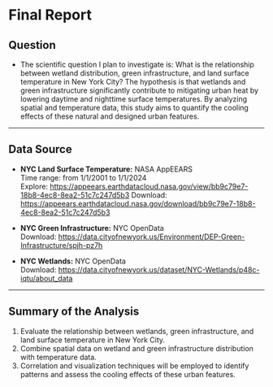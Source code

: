 # Final Report

## Question
- The scientific question I plan to investigate is: What is the relationship between wetland distribution, green infrastructure, and land surface temperature in New York City? The hypothesis is that wetlands and green infrastructure significantly contribute to mitigating urban heat by lowering daytime and nighttime surface temperatures. By analyzing spatial and temperature data, this study aims to quantify the cooling effects of these natural and designed urban features.

---

## Data Source
- **NYC Land Surface Temperature:** NASA AppEEARS  
  Time range: from 1/1/2001 to 1/1/2024  
  Explore: https://appeears.earthdatacloud.nasa.gov/view/bb9c79e7-18b8-4ec8-8ea2-51c7c247d5b3
  Download: https://appeears.earthdatacloud.nasa.gov/download/bb9c79e7-18b8-4ec8-8ea2-51c7c247d5b3 

- **NYC Green Infrastructure:** NYC OpenData    
  Download: https://data.cityofnewyork.us/Environment/DEP-Green-Infrastructure/spjh-pz7h

- **NYC Wetlands:** NYC OpenData  
  Download: https://data.cityofnewyork.us/dataset/NYC-Wetlands/p48c-iqtu/about_data

---

## Summary of the Analysis
1. Evaluate the relationship between wetlands, green infrastructure, and land surface temperature in New York City.
2. Combine spatial data on wetland and green infrastructure distribution with temperature data.
3. Correlation and visualization techniques will be employed to identify patterns and assess the cooling effects of these urban features.

